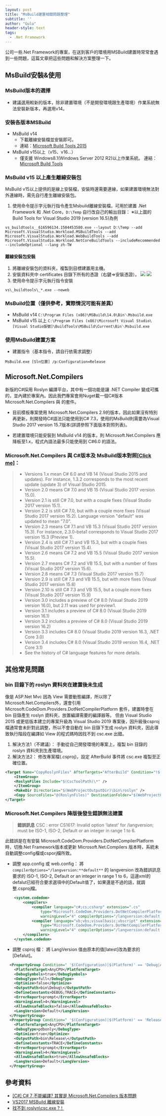 ```yaml
---
layout: post
title: "MsBuild建置相關問題整理"
subtitle: ''
author: "Gulu"
header-style: text
tags:
  - .Net Framework
---
```


公司一些.Net Framework的專案，在送到客戶的環境用MSBuild建置時常常會遇到一些問題，這篇文章把這些問題和解決方案整理一下。

## MsBuild安裝&使用

### MsBuild版本的選擇
- 建議選用較新的版本，除非建置環境（不是開發環境跟生產環境）作業系統無法安裝新版本，再選用v14。

### 安裝各版本MSBuild
- MsBuild v14
  - 下載離線安裝檔並安裝即可。
  - 連結：[Microsoft Build Tools 2015
](https://www.microsoft.com/en-us/download/details.aspx?id=48159)
- MsBuild v15以上（v15、v16...）
  - 僅支援 Windows8.1(Windows Server 2012 R2)以上作業系統。
  連結：[Microsoft Build Tools
](https://visualstudio.microsoft.com/vs/older-downloads/)

### MsBuild v15 以上產生離線安裝包
MsBuild v15以上提供的是線上安裝檔，安裝時還需要連線，如果建置環境無法對外連線時，需先自行產生離線安裝包。
1. 使用命令提示字元執行指令產生Msbuild離線安裝檔，可用於建置 .Net Framework 和 .Net Core，`D:\Temp` 自行改自己的輸出目錄：
※以上圖的Build Tools for Visual Studio 2019 (version 16.5)為例
```
vs_buildtools__616596134.1504453580.exe --layout D:\Temp --add Microsoft.VisualStudio.Workload.MSBuildTools --add Microsoft.VisualStudio.Workload.WebBuildTools --add Microsoft.VisualStudio.Workload.NetCoreBuildTools --includeRecommended --includeOptional --lang zh-TW
```

#### 離線安裝包安裝
1. 將離線安裝包的資料夾，複製到目標建置用主機。
2. 安裝資料夾中 certificates 目錄下所有的憑證（右鍵=>安裝憑證）。
![](https://i.imgur.com/5epMNIN.png)
![](https://i.imgur.com/cSz90Lx.png)
3. 使用命令提示字元執行指令安裝
```
vs\_buildtools\_*.exe --noweb
```

### MsBuild位置（僅供參考，實際情況可能有差異）
- MsBuild v14
`C:\Program Files (x86)\MSBuild\14.0\Bin＼Msbuild.exe`
- MsBuild v15 以上
`C:\Program Files (x86)\Microsoft Visual Studio\[Visual Studio版號]\BuildTools\MSBuild\Current\Bin＼Msbuild.exe`

### 使用MsBuild建置方案
- 建置指令（基本指令，請自行依需求調整）
```
MsBuild.exe [Sln位置] /p:Configuration=Release
```

## Microsoft.Net.Compilers
新版的C#採用 Roslyn 編譯平台，其中有一個功能是讓 .NET Compiler 變成可攜的，並內建於專案內。因此我們專案會用Nuget載一個C#版本 Microsoft.Net.Compilers 與 的套件。

- 目前模板專案使用 Microsoft.Net.Compilers 2.9的版本，因此如果沒有特別再更新，則開發時C#語法只能使用到C# 7.3，使用的MsBuild則需要為Visual Studio 2017 version 15.7版本(詳請參照下面版本對照列表)。

- 若建置環境只能安裝到 MsBuild v14 的版本，則 Microsoft.Net.Compilers 應降板至1.x，程式內語法最多只能使用到 C#6.0 的語法。

### Microsoft.Net.Compilers 與 C#版本及 MsBuild版本對照[[Click me]](https://github.com/dotnet/roslyn/wiki/NuGet-packages)：
> * Versions 1.x mean C# 6.0 and VB 14 (Visual Studio 2015 and updates). For instance, 1.3.2 corresponds to the most recent update (update 3) of Visual Studio 2015.
> * Version 2.0 means C# 7.0 and VB 15 (Visual Studio 2017 version 15.0).
> * Version 2.1 is still C# 7.0, but with a couple fixes (Visual Studio 2017 version 15.1).
> * Version 2.2 is still C# 7.0, but with a couple more fixes (Visual Studio 2017 version 15.2). Language version "default" was updated to mean "7.0".
> * Version 2.3 means C# 7.1 and VB 15.3 (Visual Studio 2017 version 15.3). For instance, 2.3.0-beta1 corresponds to Visual Studio 2017 version 15.3 (Preview 1).
> * Version 2.4 is still C# 7.1 and VB 15.3, but with a couple fixes (Visual Studio 2017 version 15.4).
> * Version 2.6 means C# 7.2 and VB 15.5 (Visual Studio 2017 version 15.5).
> * Version 2.7 means C# 7.2 and VB 15.5, but with a number of fixes (Visual Studio 2017 version 15.6).
> * Version 2.8 means C# 7.3 (Visual Studio 2017 version 15.7)
> * Version 2.9 is still C# 7.3 and VB 15.5, but with more fixes (Visual Studio 2017 version 15.8)
> * Version 2.10 is still C# 7.3 and VB 15.5, but a couple more fixes (Visual Studio 2017 version 15.9)
> * Version 3.0 includes a preview of C# 8.0 (Visual Studio 2019 version 16.0), but 2.11 was used for preview1.
> * Version 3.1 includes a preview of C# 8.0 (Visual Studio 2019 version 16.1)
> * Version 3.2 includes a preview of C# 8.0 (Visual Studio 2019 version 16.2)
> * Version 3.3 includes C# 8.0 (Visual Studio 2019 version 16.3, .NET Core 3.0)
> * Version 3.4 includes C# 8.0 (Visual Studio 2019 version 16.4, .NET Core 3.1)
> * See the history of C# language features for more details.

## 其他常見問題
### bin 目錄下的 roslyn 資料夾在建置後未生成
像是 ASP.Net Mvc 因為 View 需要動態編譯，所以除了Microsoft.Net.Compilers外，還會引用Microsoft.CodeDom.Providers.DotNetCompilerPlatform 套件，建置時會在 bin 目錄產生 roslyn 資料夾，放置編譯需要的編譯器等。
但由 Visual Studio 2015 或更低版本建立的專案升級為 Visual Studio 2019 專案後，因升級後csproj檔通常會未針對此調整，所以不會自動在 bin 目錄下生成 roslyn 資料夾，因此導致執行階段在編譯如 View 的程式碼時因找不到 csc.exe 出錯。
1. 解決方法1（不建議）：
手動從自己開發環境的專案上，複製 bin 目錄的 roslyn 資料夾到生產環境。
3. 解決方法2：
修改專案檔(.csproj)，設定 AfterBuild 事件將 csc.exe 複製至正確位置。
```xml
<Target Name="CopyRoslynFiles" AfterTargets="AfterBuild" Condition="!$(Disable_CopyWebApplication) And '$(OutDir)' != '$(OutputPath)'">
    <ItemGroup>
    <RoslynFiles Include="$(CscToolPath)\*" />
    </ItemGroup>
    <MakeDir Directories="$(WebProjectOutputDir)\bin\roslyn" />
    <Copy SourceFiles="@(RoslynFiles)" DestinationFolder="$(WebProjectOutputDir)\bin\roslyn" SkipUnchangedFiles="true" Retries="$(CopyRetryCount)" RetryDelayMilliseconds="$(CopyRetryDelayMilliseconds)" />
</Target>
```
### Microsoft.Net.Compilers 降版後發生錯誤無法建置
> **錯誤訊息**
> CSC : error CS1617: Invalid option 'latest' for /langversion; must be ISO-1, ISO-2, Default or an integer in range 1 to 6.

此錯誤是在有安裝 Microsoft.CodeDom.Providers.DotNetCompilerPlatform 時，切換.Net Framework版本或更新 Microsoft.Net.Compilers 版本時，系統未自動調整config檔或csporj檔所致。

- 調整 app.config 或 web.config：
將`compilerOptions="/langversion:**default**` 的 langversion 改為錯誤訊息要求的  ISO-1, ISO-2, Default or an integer in range 1 to 6，這邊xml的defalut已經符合要求選項中的Default值了，如果還是不過的話，就調整.csproj檔。

```xml
    <system.codedom>
        <compilers>
            <compiler language="c#;cs;csharp" extension=".cs"
                type="Microsoft.CodeDom.Providers.DotNetCompilerPlatform.CSharpCodeProvider, Microsoft.CodeDom.Providers.DotNetCompilerPlatform, Version=2.0.1.0, Culture=neutral, PublicKeyToken=31bf3856ad364e35"
                warningLevel="4" compilerOptions="/langversion:default /nowarn:1659;1699;1701"/>
            <compiler language="vb;vbs;visualbasic;vbscript" extension=".vb"
                type="Microsoft.CodeDom.Providers.DotNetCompilerPlatform.VBCodeProvider, Microsoft.CodeDom.Providers.DotNetCompilerPlatform, Version=2.0.1.0, Culture=neutral, PublicKeyToken=31bf3856ad364e35"
                warningLevel="4" compilerOptions="/langversion:default /nowarn:41008 /define:_MYTYPE=\&quot;Web\&quot; /optionInfer+"/>
        </compilers>
    </system.codedom>
```

- 調整 csproj 檔：
將 LangVersion 值由原本的值[latest]改為要求的[Defalut]。

```xml
  <PropertyGroup Condition=" '$(Configuration)|$(Platform)' == 'Debug|AnyCPU' ">
    <PlatformTarget>AnyCPU</PlatformTarget>
    <DebugSymbols>true</DebugSymbols>
    <DebugType>full</DebugType>
    <Optimize>false</Optimize>
    <OutputPath>bin\Debug\</OutputPath>
    <DefineConstants>DEBUG;TRACE</DefineConstants>
    <ErrorReport>prompt</ErrorReport>
    <WarningLevel>4</WarningLevel>
    <AllowUnsafeBlocks>false</AllowUnsafeBlocks>
    <LangVersion>Default</LangVersion>
  </PropertyGroup>
  <PropertyGroup Condition=" '$(Configuration)|$(Platform)' == 'Release|AnyCPU' ">
    <PlatformTarget>AnyCPU</PlatformTarget>
    <DebugType>pdbonly</DebugType>
    <Optimize>true</Optimize>
    <OutputPath>bin\Release\</OutputPath>
    <DefineConstants>TRACE</DefineConstants>
    <ErrorReport>prompt</ErrorReport>
    <WarningLevel>4</WarningLevel>
    <AllowUnsafeBlocks>true</AllowUnsafeBlocks>
    <LangVersion>Default</LangVersion>
  </PropertyGroup>
```

## 參考資料
- [[C#] C# 7 不能編譯? 其實是 Microsoft.Net.Compilers 版本問題
](https://dotblogs.com.tw/regionbbs/2017/03/30/vs2017-cs7-compiler-issue)
- [VS2017 MSBuild 離線安裝](https://blog.darkthread.net/blog/vs-buildtools-offline-setup/)
- [找不到 roslyn\csc.exe ?！](https://blog.yowko.com/missing-roslyn-csc/)